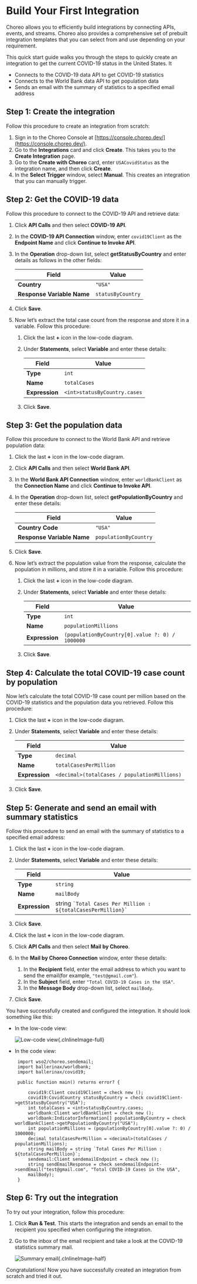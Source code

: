 # Build Your First Integration

Choreo allows you to efficiently build integrations by connecting APIs, events, and streams. Choreo also provides a comprehensive set of prebuilt integration templates that you can select from and use depending on your requirement.

This quick start guide walks you through the steps to quickly create an integration to get the current COVID-19 status in the United States. It

  - Connects to the COVID-19 data API to get COVID-19 statistics
  - Connects to the World Bank data API to get population data
  - Sends an email with the summary of statistics to a specified email address

## Step 1: Create the integration

Follow this procedure to create an integration from scratch:

1. Sign in to the Choreo Console at [https://console.choreo.dev/](https://console.choreo.dev/).
2. Go to the **Integrations** card and click **Create**. This takes you to the **Create Integration** page.
3. Go to the **Create with Choreo** card, enter `USACovidStatus` as the integration name, and then click **Create**.
4. In the **Select Trigger** window, select **Manual**. This creates an integration that you can manually trigger.

## Step 2: Get the COVID-19 data 

Follow this procedure to connect to the COVID-19 API and retrieve data:

1. Click **API Calls** and then select **COVID-19 API**.
2. In the **COVID-19 API Connection** window, enter `covid19Client` as the **Endpoint Name** and click **Continue to Invoke API**.
3. In the **Operation** drop-down list, select **getStatusByCountry** and enter details as follows in the other fields:

    | **Field**                  | **Value**         |
    |----------------------------|-------------------|
    | **Country**                | `"USA"`           |
    | **Response Variable Name** | `statusByCountry` |

4. Click **Save**.
5. Now let’s extract the total case count from the response and store it in a variable. Follow this procedure:

    1. Click the last **+** icon in the low-code diagram.
    2. Under **Statements**, select **Variable** and enter these details:

        | **Field**      | **Value**                     |
        |----------------|-------------------------------|
        | **Type**       | `int`                         |
        | **Name**       | `totalCases`                  |
        | **Expression** | `<int>statusByCountry.cases`  |

    3. Click **Save**.

## Step 3: Get the population data

Follow this procedure to connect to the World Bank API and retrieve population data:

1. Click the last **+** icon in the low-code diagram.
2. Click **API Calls** and then select **World Bank API**.
3. In the **World Bank API Connection** window, enter `worldBankClient` as the **Connection Name** and click **Continue to Invoke API**.
4. In the **Operation** drop-down list, select **getPopulationByCountry** and enter these details:

    | **Field**                  | **Value**            |
    |----------------------------|----------------------|
    | **Country Code**           | `"USA"`              |
    | **Response Variable Name** | `populationByCountry`|

5. Click **Save**.
6. Now let’s extract the population value from the response, calculate the population in millions, and store it in a variable. Follow this procedure:

    1. Click the last **+** icon in the low-code diagram.
    2. Under **Statements**, select **Variable** and enter these details:

        | **Field**      | **Value**                     |
        |----------------|-------------------------------|
        | **Type**       | `int`                         |
        | **Name**       | `populationMillions`                  |
        | **Expression** | `(populationByCountry[0].value ?: 0) / 1000000`|

    3. Click **Save**.

## Step 4: Calculate the total COVID-19 case count by population 

Now let’s calculate the total COVID-19 case count per million based on the COVID-19 statistics and the population data you retrieved. Follow this procedure:

1. Click the last **+** icon in the low-code diagram.
2. Under **Statements**, select **Variable** and enter these details:

    | **Field**      | **Value**                                   |
    |----------------|---------------------------------------------|
    | **Type**       | `decimal`                                   |
    | **Name**       | `totalCasesPerMillion`                      | 
    | **Expression** | `<decimal>(totalCases / populationMillions)`|

3. Click **Save**.
         
## Step 5: Generate and send an email with summary statistics

Follow this procedure to send an email with the summary of statistics to a specified email address:

1. Click the last **+** icon in the low-code diagram.
2. Under **Statements**, select **Variable** and enter these details:

    | **Field**      | **Value**                     |
    |----------------|-------------------------------|
    | **Type**       | `string`                      |
    | **Name**       | `mailBody`                    |
    | **Expression** | string `` `Total Cases Per Million : ${totalCasesPerMillion}` ``|

3. Click **Save**.
4. Click the last **+** icon in the low-code diagram.
5. Click **API Calls** and then select **Mail by Choreo**.
6. In the **Mail by Choreo Connection** window, enter these details: 

    1. In the **Recipient** field, enter the email address to which you want to send the email(for example, `"test@gmail.com"`).
    2. In the **Subject** field, enter `"Total COVID-19 Cases in the USA"`.
    3. In the **Message Body** drop-down list, select `mailBody`.

7. Click **Save**.

You have successfully created and configured the integration. It should look something like this:

- In the low-code view:

    ![Low-code view](../assets/img/integrations/integration-low-code-view.png){.cInlineImage-full}

- In the code view:    
   ```ballerina
    import wso2/choreo.sendemail;
    import ballerinax/worldbank;
    import ballerinax/covid19;

    public function main() returns error? {

        covid19:Client covid19Client = check new ();
        covid19:CovidCountry statusByCountry = check covid19Client->getStatusByCountry("USA");
        int totalCases = <int>statusByCountry.cases;
        worldbank:Client worldBankClient = check new ();
        worldbank:IndicatorInformation[] populationByCountry = check worldBankClient->getPopulationByCountry("USA");
        int populationMillions = (populationByCountry[0].value ?: 0) / 1000000;
        decimal totalCasesPerMillion = <decimal>(totalCases / populationMillions);
        string mailBody = string `Total Cases Per Million : ${totalCasesPerMillion}`;
        sendemail:Client sendemailEndpoint = check new ();
        string sendEmailResponse = check sendemailEndpoint->sendEmail("test@gmail.com", "Total COVID-19 Cases in the USA", 
        mailBody);
    }
   ```

## Step 6: Try out the integration

To try out your integration, follow this procedure:

1. Click **Run & Test**. This starts the integration and sends an email to the recipient you specified when configuring the integration.
2. Go to the inbox of the email recipient and take a look at the COVID-19 statistics summary mail. 

     ![Summary email](../assets/img/integrations/covid-summary-email.png){.cInlineImage-half}

Congratulations! Now you have successfully created an integration from scratch and tried it out.
